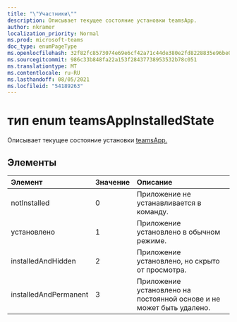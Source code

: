 ```yaml
---
title: "\"Участники\""
description: Описывает текущее состояние установки teamsApp.
author: nkramer
localization_priority: Normal
ms.prod: microsoft-teams
doc_type: enumPageType
ms.openlocfilehash: 32f82fc8573074e69e6cf42a71c44de380e2fd8228835e96be0069b16c6031f2
ms.sourcegitcommit: 986c33b848fa22a153f28437738953532b78c051
ms.translationtype: MT
ms.contentlocale: ru-RU
ms.lasthandoff: 08/05/2021
ms.locfileid: "54189263"
---
```

# <a name="teamsappinstalledstate-enum-type"></a>тип enum teamsAppInstalledState



Описывает текущее состояние установки [teamsApp.](teamsapp.md)

## <a name="members"></a>Элементы

| Элемент | Значение| Описание |
|:---------------|:--------|:----------|
|notInstalled|0|Приложение не устанавливается в команду.|
|установлено|1|Приложение установлено в обычном режиме.|
|installedAndHidden|2|Приложение установлено, но скрыто от просмотра.|
|installedAndPermanent|3|Приложение установлено на постоянной основе и не может быть удалено.|


